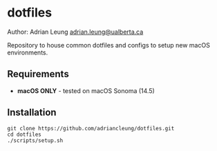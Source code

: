 # dotfiles
Author: Adrian Leung <adrian.leung@ualberta.ca>

Repository to house common dotfiles and configs to setup new macOS environments.

## Requirements
- **macOS ONLY** - tested on macOS Sonoma (14.5)

## Installation
```
git clone https://github.com/adriancleung/dotfiles.git
cd dotfiles
./scripts/setup.sh
```